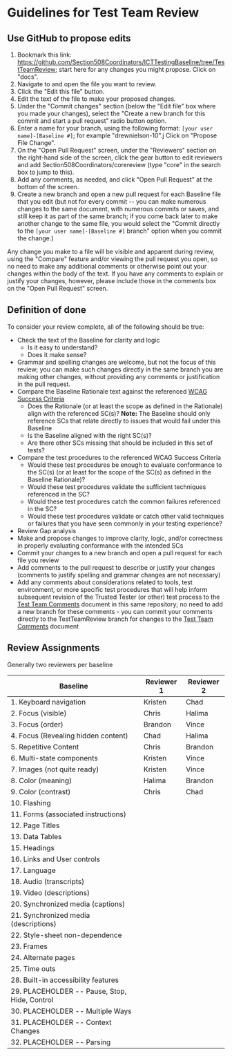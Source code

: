 # Guidelines for Test Team Review
## Use GitHub to propose edits
1. Bookmark this link: https://github.com/Section508Coordinators/ICTTestingBaseline/tree/TestTeamReview; start here for any changes you might propose. Click on "docs".
2. Navigate to and open the file you want to review.
3. Click the "Edit this file" button.
4. Edit the text of the file to make your proposed changes.
5. Under the "Commit changes" section (below the "Edit file" box where you made your changes), select the "Create a new branch for this commit and start a pull request" radio button option.
6. Enter a name for your branch, using the following format: <code>[your user name]-[Baseline #]</code>; for example "drewnielson-10".j Click on "Propose File Change".
7. On the "Open Pull Request" screen, under the "Reviewers" section on the right-hand side of the screen, click the gear button to edit reviewers and add Section508Coordinators/corereview (type "core" in the search box to jump to this).
8. Add any comments, as needed, and click "Open Pull Request" at the bottom of the screen.
9. Create a new branch and open a new pull request for each Baseline file that you edit (but not for every commit -- you can make numerous changes to the same document, with numerous commits or saves, and still keep it as part of the same branch; if you come back later to make another change to the same file, you would select the "Commit directly to the <code>[your user name]-[Baseline #]</code> branch" option when you commit the change.) 

Any change you make to a file will be visible and apparent during review, using the "Compare" feature and/or viewing the pull request you open, so no need to make any additional comments or otherwise point out your changes within the body of the text. If you have any comments to explain or justify your changes, however, please include those in the comments box on the "Open Pull Request" screen.

## Definition of done
To consider your review complete, all of the following should be true:
* Check the text of the Baseline for clarity and logic
    * Is it easy to understand?
    * Does it make sense?
* Grammar and spelling changes are welcome, but not the focus of this review; you can make such changes directly in the same branch you are making other changes, without providing any comments or justification in the pull request.
* Compare the Baseline Rationale text against the referenced [WCAG Success Criteria](https://www.w3.org/WAI/WCAG20/quickref/)
    * Does the Rationale (or at least the scope as defined in the Rationale) align with the referenced SC(s)? **Note:** The Baseline should only reference SCs that relate directly to issues that would fail under this Baseline 
    * Is the Baseline aligned with the right SC(s)?
    * Are there other SCs missing that should be included in this set of tests?
* Compare the test procedures to the referenced WCAG Success Criteria
    * Would these test procedures be enough to evaluate conformance to the SC(s) (or at least for the scope of the SC(s) as defined in the Baseline Rationale)?
    * Would these test procedures validate the sufficient techniques referenced in the SC?
    * Would these test procedures catch the common failures referenced in the SC?
    * Would these test procedures validate or catch other valid techniques or failures that you have seen commonly in your testing experience?
* Review Gap analysis
* Make and propose changes to improve clarity, logic, and/or correctness in properly evaluating conformance with the intended SCs
* Commit your changes to a new branch and open a pull request for each file you review
* Add comments to the pull request to describe or justify your changes (comments to justify spelling and grammar changes are not necessary)
* Add any comments about considerations related to tools, test environment, or more specific test procedures that will help inform subsequent revision of the Trusted Tester (or other) test process to the [Test Team Comments](TestTeamComments.md) document in this same repository; no need to add a new branch for these comments - you can commit your comments directly to the TestTeamReview branch for changes to the [Test Team Comments](TestTeamComments.md) document

## Review Assignments
Generally two reviewers per baseline

| Baseline | Reviewer 1 | Reviewer 2 |
|----------|------------|------------|
| 1. Keyboard navigation | Kristen | Chad |
| 2. Focus (visible) | Chris | Halima |
| 3. Focus (order) | Brandon | Vince |
| 4. Focus (Revealing hidden content) | Chad | Halima |
| 5. Repetitive Content | Chris | Brandon |
| 6. Multi-state components | Kristen | Vince |
| 7. Images (not quite ready) | Kristen | Vince |
| 8. Color (meaning) | Halima | Brandon |
| 9. Color (contrast) | Chris | Chad |
| 10. Flashing | | |
| 11. Forms (associated instructions) | | |
| 12. Page Titles | | |
| 13. Data Tables | | |
| 15. Headings | | |
| 16. Links and User controls | | |
| 17. Language | | |
| 18. Audio (transcripts) | | |
| 19. Video (descriptions) | | |
| 20. Synchronized media (captions) | | |
| 21. Synchronized media (descriptions) | | |
| 22. Style-sheet non-dependence | | |
| 23. Frames | | |
| 24. Alternate pages | | |
| 25. Time outs | | |
| 28. Built-in accessibility features | | |
| 29. PLACEHOLDER -- Pause, Stop, Hide, Control | | |
| 30. PLACEHOLDER -- Multiple Ways | | |
| 31. PLACEHOLDER -- Context Changes | | |
| 32. PLACEHOLDER -- Parsing | | |
